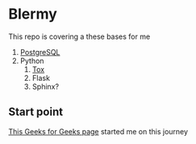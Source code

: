 # Blermy

This repo is covering a these bases for me

1. [PostgreSQL](pgsql.md)
2. Python
   1. [Tox](tox.md)
   2. Flask
   3. Sphinx?

## Start point

[This Geeks for Geeks page](https://www.geeksforgeeks.org/making-a-flask-app-using-a-postgresql-database/) started me on this journey
